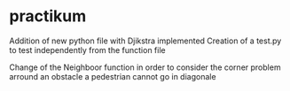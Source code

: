 # practikum

Addition of new python file with Djikstra implemented
Creation of a test.py to test independently from the function file

Change of the Neighboor function in order to consider the corner problem arround an obstacle a pedestrian cannot go in diagonale